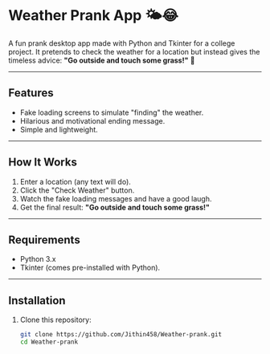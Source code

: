 # Weather Prank App 🌤️😂

A fun prank desktop app made with Python and Tkinter for a college project. It pretends to check the weather for a location but instead gives the timeless advice: **"Go outside and touch some grass!"** 🌱

---

## Features
- Fake loading screens to simulate "finding" the weather.
- Hilarious and motivational ending message.
- Simple and lightweight.

---

## How It Works
1. Enter a location (any text will do).
2. Click the "Check Weather" button.
3. Watch the fake loading messages and have a good laugh.
4. Get the final result: **"Go outside and touch some grass!"**

---

## Requirements
- Python 3.x
- Tkinter (comes pre-installed with Python).

---

## Installation
1. Clone this repository:
   ```bash
   git clone https://github.com/Jithin458/Weather-prank.git
   cd Weather-prank
